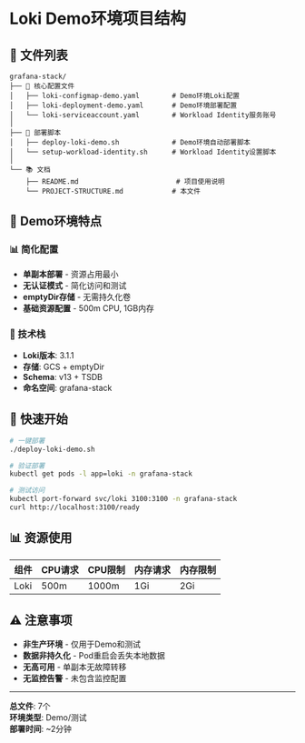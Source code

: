 # Loki Demo环境项目结构

## 📁 文件列表

```
grafana-stack/
├── 🔧 核心配置文件
│   ├── loki-configmap-demo.yaml        # Demo环境Loki配置
│   ├── loki-deployment-demo.yaml       # Demo环境部署配置
│   └── loki-serviceaccount.yaml        # Workload Identity服务账号
│
├── 🚀 部署脚本
│   ├── deploy-loki-demo.sh             # Demo环境自动部署脚本
│   └── setup-workload-identity.sh      # Workload Identity设置脚本
│
└── 📚 文档
    ├── README.md                        # 项目使用说明
    └── PROJECT-STRUCTURE.md            # 本文件
```

## 🎯 Demo环境特点

### 📊 简化配置
- **单副本部署** - 资源占用最小
- **无认证模式** - 简化访问和测试
- **emptyDir存储** - 无需持久化卷
- **基础资源配置** - 500m CPU, 1GB内存

### 🔧 技术栈
- **Loki版本**: 3.1.1
- **存储**: GCS + emptyDir
- **Schema**: v13 + TSDB
- **命名空间**: grafana-stack

## 🚀 快速开始

```bash
# 一键部署
./deploy-loki-demo.sh

# 验证部署
kubectl get pods -l app=loki -n grafana-stack

# 测试访问
kubectl port-forward svc/loki 3100:3100 -n grafana-stack
curl http://localhost:3100/ready
```

## 📊 资源使用

| 组件 | CPU请求 | CPU限制 | 内存请求 | 内存限制 |
|------|---------|---------|----------|----------|
| Loki | 500m    | 1000m   | 1Gi      | 2Gi      |

## ⚠️ 注意事项

- **非生产环境** - 仅用于Demo和测试
- **数据非持久化** - Pod重启会丢失本地数据
- **无高可用** - 单副本无故障转移
- **无监控告警** - 未包含监控配置

---

**总文件**: 7个  
**环境类型**: Demo/测试  
**部署时间**: ~2分钟 
